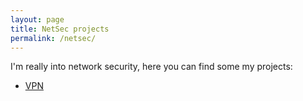 ```yaml
---
layout: page
title: NetSec projects
permalink: /netsec/
---
```


I'm really into network security, here you can find some my projects:

* [VPN](https://adi7312.github.io/NetSec/VPN/)